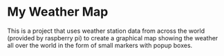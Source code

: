 # My Weather Map

This is a project that uses weather station data from across the world 
(provided by raspberry pi) to create a graphical map showing the weather all
over the world in the form of small markers with popup boxes.
